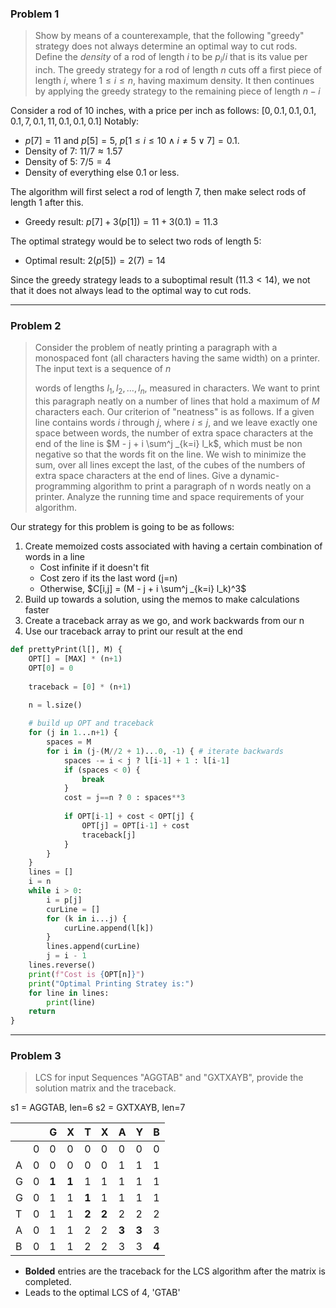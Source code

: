 
### Problem 1
> Show by means of a counterexample, that the following "greedy" strategy does not always determine an optimal way to cut rods. Define the $density$ of a rod of length $i$ to be $p_i/i$ that is its value per inch. The greedy strategy for a rod of length $n$ cuts off a first piece of length $i$, where $1 \leq i \leq n$, having maximum density. It then continues by applying the greedy strategy to the remaining piece of length $n-i$

Consider a rod of 10 inches, with a price per inch as follows:
$[0, 0.1, 0.1, 0.1, 0.1, 7, 0.1, 11, 0.1, 0.1, 0.1]$
Notably:
- $p[7] = 11$ and $p[5]=5$, $p[1\leq i \leq 10 \land i \neq 5\lor 7] = 0.1$.
- Density of 7: $11/7 \approx 1.57$
- Density of 5: $7/5 = 4$
- Density of everything else 0.1 or less.

The algorithm will first select a rod of length 7, then make select rods of length 1 after this. 
- Greedy result: $p[7] + 3(p[1]) = 11 + 3(0.1) = 11.3$

The optimal strategy would be to select two rods of length 5:
- Optimal result: $2(p[5]) = 2(7) = 14$

Since the greedy strategy leads to a suboptimal result ($11.3 < 14$), we not that it does not always lead to the optimal way to cut rods.

---

### Problem 2
> Consider the problem of neatly printing a paragraph with a monospaced font (all characters having the same width) on a printer. The input text is a sequence of $n$
> 
> words of lengths $l_1, l_2, \dots, l_n$, measured in characters. We want to print this paragraph neatly on a number of lines that hold a maximum of $M$ characters each. Our criterion of "neatness" is as follows. If a given line contains words $i$ through $j$, where $i \leq j$, and we leave exactly one space between words, the number of extra space characters at the end of the line is $M - j + i \sum^j _{k=i} l_k$, which must be non negative so that the words fit on the line. We wish to minimize the sum, over all lines except the last, of the cubes of the numbers of extra space characters at the end of lines. Give a dynamic-programming algorithm to print a paragraph of n words neatly on a printer. Analyze the running time and space requirements of your algorithm.

Our strategy for this problem is going to be as follows:
1) Create memoized costs associated with having a certain combination of words in a line
	- Cost infinite if it doesn't fit
	- Cost zero if its the last word (j=n)
	- Otherwise, $C[i,j] = (M - j + i \sum^j _{k=i} l_k)^3$
2) Build up towards a solution, using the memos to make calculations faster 
3) Create a traceback array as we go, and work backwards from our n
4) Use our traceback array to print our result at the end


```python
def prettyPrint(l[], M) {
	OPT[] = [MAX] * (n+1)
	OPT[0] = 0
	
	traceback = [0] * (n+1)
	
	n = l.size()

	# build up OPT and traceback
	for (j in 1...n+1) {
		spaces = M
		for i in (j-(M//2 + 1)...0, -1) { # iterate backwards 
			spaces -= i < j ? l[i-1] + 1 : l[i-1] 
			if (spaces < 0) {
				break
			}
			cost = j==n ? 0 : spaces**3
			
			if OPT[i-1] + cost < OPT[j] {
				OPT[j] = OPT[i-1] + cost
				traceback[j]
			} 
		}
	}
	lines = []
	i = n
	while i > 0:
		i = p[j]
		curLine = []
		for (k in i...j) {
			curLine.append(l[k])
		} 
		lines.append(curLine)
		j = i - 1
	lines.reverse()
	print(f"Cost is {OPT[n]}")
	print("Optimal Printing Stratey is:")
	for line in lines:
		print(line)
	return
}
```


---

### Problem 3
> LCS for input Sequences "AGGTAB" and "GXTXAYB", provide the solution matrix and the traceback.

s1 = AGGTAB, len=6
s2 = GXTXAYB, len=7

|     |     | G     | X     | T     | X     | A     | Y     | B     |
| --- | --- | ----- | ----- | ----- | ----- | ----- | ----- | ----- |
|     | 0   | 0     | 0     | 0     | 0     | 0     | 0     | 0     |
| A   | 0   | 0     | 0     | 0     | 0     | 1     | 1     | 1     |
| G   | 0   | **1** | **1** | 1     | 1     | 1     | 1     | 1     |
| G   | 0   | 1     | 1     | **1** | 1     | 1     | 1     | 1     |
| T   | 0   | 1     | 1     | **2** | **2** | 2     | 2     | 2     |
| A   | 0   | 1     | 1     | 2     | 2     | **3** | **3** | 3     |
| B   | 0   | 1     | 1     | 2     | 2     | 3     | 3     | **4** |
- **Bolded** entries are the traceback for the LCS algorithm after the matrix is completed.
- Leads to the optimal LCS of 4, 'GTAB'
